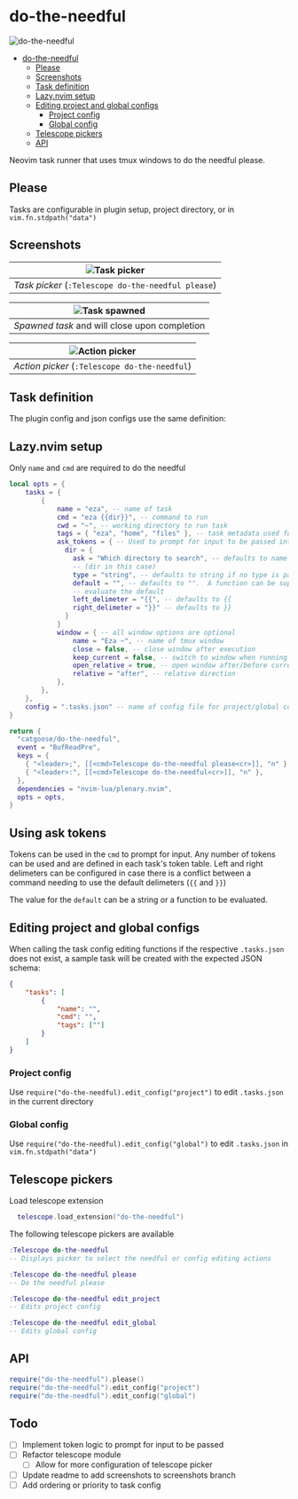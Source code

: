 # do-the-needful

![do-the-needful](https://tinyurl.com/mrxj4483 "do-the-needful")

<!--toc:start-->

- [do-the-needful](#do-the-needful)
  - [Please](#please)
  - [Screenshots](#screenshots)
  - [Task definition](#task-definition)
  - [Lazy.nvim setup](#lazynvim-setup)
  - [Editing project and global configs](#editing-project-and-global-configs)
    - [Project config](#project-config)
    - [Global config](#global-config)
  - [Telescope pickers](#telescope-pickers)
  - [API](#api)
  <!--toc:end-->

Neovim task runner that uses tmux windows to do the needful please.

## Please

Tasks are configurable in plugin setup, project directory, or in
`vim.fn.stdpath("data")`

## Screenshots

| ![Task picker](https://tinyurl.com/bdeerawy "Task picker") |
| :--------------------------------------------------------: |
|     _Task picker_ (`:Telescope do-the-needful please`)     |

| ![Task spawned](https://tinyurl.com/3sftpu67 "Task spawned") |
| :----------------------------------------------------------: |
|        _Spawned task_ and will close upon completion         |

| ![Action picker](https://tinyurl.com/23uh9hv3 "Action picker") |
| :------------------------------------------------------------: |
|         _Action picker_ (`:Telescope do-the-needful`)          |

## Task definition

The plugin config and json configs use the same definition:

## Lazy.nvim setup

Only `name` and `cmd` are required to do the needful

```lua
local opts = {
    tasks = {
        {
            name = "eza", -- name of task
            cmd = "eza {{dir}}", -- command to run
            cwd = "~", -- working directory to run task
            tags = { "eza", "home", "files" }, -- task metadata used for searching
            ask_tokens = { -- Used to prompt for input to be passed into task
              dir = {
                ask = "Which directory to search", -- defaults to name of token
                -- (dir in this case)
                type = "string", -- defaults to string if no type is passed in
                default = "", -- defaults to "".  A function can be supplied to
                -- evaluate the default
                left_delimeter = "{{", -- defaults to {{
                right_delimeter = "}}" -- defaults to }}
              }
            }
            window = { -- all window options are optional
                name = "Eza ~", -- name of tmux window
                close = false, -- close window after execution
                keep_current = false, -- switch to window when running task
                open_relative = true, -- open window after/before current window
                relative = "after", -- relative direction
            },
        },
    },
    config = ".tasks.json" -- name of config file for project/global config
}

return {
  "catgoose/do-the-needful",
  event = "BufReadPre",
  keys = {
    { "<leader>;", [[<cmd>Telescope do-the-needful please<cr>]], "n" },
    { "<leader>:", [[<cmd>Telescope do-the-needful<cr>]], "n" },
  },
  dependencies = "nvim-lua/plenary.nvim",
  opts = opts,
}
```

## Using ask tokens

Tokens can be used in the `cmd` to prompt for input. Any number of tokens can
be used and are defined in each task's token table. Left and right delimeters
can be configured in case there is a conflict between a command needing to use
the default delimeters (`{{` and `}}`)

The value for the `default` can be a string or a function to be evaluated.

## Editing project and global configs

When calling the task config editing functions if the respective
`.tasks.json` does not exist, a sample task will be created with the
expected JSON schema:

```JSON
{
    "tasks": [
        {
            "name": "",
            "cmd": "",
            "tags": [""]
        }
    ]
}
```

### Project config

Use `require("do-the-needful).edit_config("project")` to edit `.tasks.json`
in the current directory

### Global config

Use `require("do-the-needful).edit_config("global")` to edit `.tasks.json`
in `vim.fn.stdpath("data")`

## Telescope pickers

Load telescope extension

```lua
  telescope.load_extension("do-the-needful")

```

The following telescope pickers are available

```lua
:Telescope do-the-needful
-- Displays picker to select the needful or config editing actions
```

```lua
:Telescope do-the-needful please
-- Do the needful please
```

```lua
:Telescope do-the-needful edit_project
-- Edits project config
```

```lua
:Telescope do-the-needful edit_global
-- Edits global config
```

## API

```lua
require("do-the-needful").please()
require("do-the-needful").edit_config("project")
require("do-the-needful").edit_config("global")
```

## Todo

- [ ] Implement token logic to prompt for input to be passed
- [ ] Refactor telescope module
  - [ ] Allow for more configuration of telescope picker
- [ ] Update readme to add screenshots to screenshots branch
- [ ] Add ordering or priority to task config
